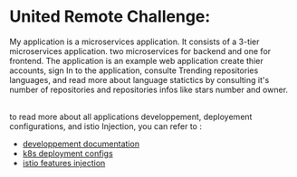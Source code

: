 # United Remote Challenge:

My application is a microservices application. It consists of a 3-tier microservices application. two microservices for backend and one for frontend. The application is an example web application create thier accounts, sign In to the application, consulte Trending repositories languages, and read more about language statictics by consulting it's number of repositories and repositories infos like stars number and owner. 

<br> to read more about all applications developpement, deployement configurations, and istio Injection, you can refer to :

 + [developpement documentation](https://github.com/lhousaine/united-remote-Project/tree/main/src/README.md)
 + [k8s deployment configs](https://github.com/lhousaine/united-remote-Project/tree/main/k8s-manifests/README.md)
 + [istio features injection](https://github.com/lhousaine/united-remote-Project/tree/main/istio-manifests/README.md)
